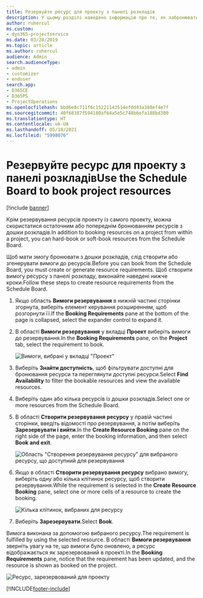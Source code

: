 ```yaml
---
title: Резервуйте ресурс для проекту з панелі розкладів
description: У цьому розділі наведено інформацію про те, як забронювати ресурси.
author: ruhercul
ms.custom:
- dyn365-projectservice
ms.date: 03/28/2019
ms.topic: article
ms.author: ruhercul
audience: Admin
search.audienceType:
- admin
- customizer
- enduser
search.app:
- D365CE
- D365PS
- ProjectOperations
ms.openlocfilehash: bbd6e8c711f6c15221143514efdd43a388ef4e7f
ms.sourcegitcommit: 40f68387f594180af64a5e5c748b6efa188bd300
ms.translationtype: HT
ms.contentlocale: uk-UA
ms.lasthandoff: 05/10/2021
ms.locfileid: "5998076"
---
```

# <a name="use-the-schedule-board-to-book-project-resources"></a><span data-ttu-id="bd19b-103">Резервуйте ресурс для проекту з панелі розкладів</span><span class="sxs-lookup"><span data-stu-id="bd19b-103">Use the Schedule Board to book project resources</span></span>

[!include [banner](../includes/psa-now-project-operations.md)]

<span data-ttu-id="bd19b-104">Крім резервування ресурсів проекту із самого проекту, можна скористатися остаточним або попереднім бронюванням ресурсів з дошки розкладів.</span><span class="sxs-lookup"><span data-stu-id="bd19b-104">In addition to booking resources on a project from within a project, you can hard-book or soft-book resources from the Schedule Board.</span></span>

<span data-ttu-id="bd19b-105">Щоб мати змогу бронювати з дошки розкладів, слід створити або згенерувати вимоги до ресурсів.</span><span class="sxs-lookup"><span data-stu-id="bd19b-105">Before you can book from the Schedule Board, you must create or generate resource requirements.</span></span> <span data-ttu-id="bd19b-106">Щоб створити вимогу ресурсу з панелі розкладу, виконайте наведені нижче кроки.</span><span class="sxs-lookup"><span data-stu-id="bd19b-106">Follow these steps to create resource requirements from the Schedule Board.</span></span>

1. <span data-ttu-id="bd19b-107">Якщо область **Вимоги резервування** в нижній частині сторінки згорнута, виберіть елемент керування розширенням, щоб розгорнути її.</span><span class="sxs-lookup"><span data-stu-id="bd19b-107">If the **Booking Requirements** pane at the bottom of the page is collapsed, select the expander control to expand it.</span></span>
2. <span data-ttu-id="bd19b-108">В області **Вимоги резервування** у вкладці **Проект** виберіть вимоги до резервування.</span><span class="sxs-lookup"><span data-stu-id="bd19b-108">In the **Booking Requirements** pane, on the **Project** tab, select the requirement to book.</span></span>

    ![Вимоги, вибрані у вкладці "Проект"](media/Resource-Management-image73.png)

3. <span data-ttu-id="bd19b-110">Виберіть **Знайти доступність**, щоб фільтрувати доступні для бронювання ресурси та переглянути доступні ресурси.</span><span class="sxs-lookup"><span data-stu-id="bd19b-110">Select **Find Availability** to filter the bookable resources and view the available resources.</span></span> 
4. <span data-ttu-id="bd19b-111">Виберіть один або кілька ресурсів із дошки розкладів.</span><span class="sxs-lookup"><span data-stu-id="bd19b-111">Select one or more resources from the Schedule Board.</span></span> 
5. <span data-ttu-id="bd19b-112">В області **Створити резервування ресурсу** у правій частині сторінки, введіть відомості про резервування, а потім виберіть **Зарезервувати і вийти**.</span><span class="sxs-lookup"><span data-stu-id="bd19b-112">In the **Create Resource Booking** pane on the right side of the page, enter the booking information, and then select **Book and exit**.</span></span>

    ![Область "Створення резервування ресурсу" для вибраного ресурсу, що доступний для резервування](media/Resource-Management-image74.png)

6. <span data-ttu-id="bd19b-114">Якщо в області **Створити резервування ресурсу** вибрано вимогу, виберіть одну або кілька клітинок ресурсу, щоб створити резервування.</span><span class="sxs-lookup"><span data-stu-id="bd19b-114">While the requirement is selected in the **Create Resource Booking** pane, select one or more cells of a resource to create the booking.</span></span>

    ![Кілька клітинок, вибраних для ресурсу](media/Resource-Management-image75.png)

7. <span data-ttu-id="bd19b-116">Виберіть **Зарезервувати**.</span><span class="sxs-lookup"><span data-stu-id="bd19b-116">Select **Book**.</span></span>

<span data-ttu-id="bd19b-117">Вимога виконана за допомогою вибраного ресурсу.</span><span class="sxs-lookup"><span data-stu-id="bd19b-117">The requirement is fulfilled by using the selected resource.</span></span> <span data-ttu-id="bd19b-118">В області **Вимоги резервування** зверніть увагу на те, що вимоги було оновлено, а ресурс відображається як зарезервований в проекті.</span><span class="sxs-lookup"><span data-stu-id="bd19b-118">In the **Booking Requirements** pane, notice that the requirement has been updated, and the resource is shown as booked on the project.</span></span>

![Ресурс, зарезервований для проекту](media/Resource-Management-image76.png)


[!INCLUDE[footer-include](../includes/footer-banner.md)]